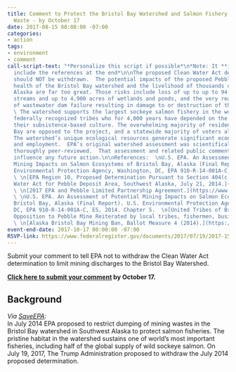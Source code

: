 ```yaml
---
title: Comment to Protect the Bristol Bay Watershed and Salmon Fishery from Mining
  Waste - by October 17
date: 2017-08-15 08:08:00 -07:00
categories:
- action
tags:
- environment
- comment
call-script-text: "*Personalize this script if possible*\n*Note: It **is** best to
  include the references at the end*\n\nThe proposed Clean Water Act determination
  should NOT be withdrawn.  The potential impacts of the proposed Pebble Mine on the
  health of the Bristol Bay watershed and the livelihood of thousands of people in
  Alaska are far too great. Those risks include loss of up to up to 94 miles of salmon-supporting
  streams and up to 4,900 acres of wetlands and ponds, and the very real potential
  of wastewater dam failure resulting in damage to or destruction of the salmon fishery.
  \ The watershed supports the largest sockeye salmon fishery in the world and 25
  federally recognized tribes who for 4,000 years have depended on the fishery for
  their subsistence-based culture. The overwhelming majority of residents of Bristol
  Bay are opposed to the project, and a statewide majority of voters also oppose it.
  The watershed’s unique ecological resources generate significant economic benefits
  and employment.  EPA’s original watershed assessment was scientifically robust and
  thoroughly peer-reviewed.  That assessment and related public comments should strongly
  influence any future action.\n\nReferences:  \nU.S. EPA. An Assessment of Potential
  Mining Impacts on Salmon Ecosystems of Bristol Bay, Alaska (Final Report). U.S.
  Environmental Protection Agency, Washington, DC, EPA 910-R-14-001A-C, ES, 2014.
  \ \n[EPA Region 10, Proposed Determination Pursuant to Section 404(c) of the Clean
  Water Act for Pebble Deposit Area, Southwest Alaska, July 21, 2014.](https://www.epa.gov/bristolbay/2014-proposed-determination-pursuant-section-404c-clean-water-act-pebble-deposit-area)
  \ \n[2017 EPA and Pebble Limited Partnership Agreement.](https://www.epa.gov/sites/production/files/2017-05/documents/pebble-settlement-agreement-05-11-17.pdf)
  \ \nU.S. EPA. An Assessment of Potential Mining Impacts on Salmon Ecosystems of
  Bristol Bay, Alaska (Final Report). U.S. Environmental Protection Agency, Washington,
  DC, EPA 910-R-14-001A-C, ES, 2014. Chapter 5.  \n[United Tribes of Bristol Bay.
  Opposition to Pebble Mine Reiterated by local tribes, fishermen, business owners.](http://utbb.org/opposition-to-pebble-mine-reiterated-by-local-tribes-fishermen-business-owners/)
  \ \n[Alaska Bristol Bay Mining Ban, Ballot Measure 4 (2014).](https://ballotpedia.org/Alaska_Bristol_Bay_Mining_Ban,_Ballot_Measure_4_(2014))"
event-end-date: 2017-10-17 00:00:00 -07:00
RSVP-link: https://www.federalregister.gov/documents/2017/07/19/2017-15181/proposal-to-withdraw-proposed-determination-to-restrict-the-use-of-an-area-as-a-disposal-site-pebble#open-comment
---
```


Submit your comment to tell EPA not to withdraw the Clean Water Act determination to limit mining discharges to the Bristol Bay Watershed.

**[Click here to submit your comment](https://www.federalregister.gov/documents/2017/07/19/2017-15181/proposal-to-withdraw-proposed-determination-to-restrict-the-use-of-an-area-as-a-disposal-site-pebble#open-comment) by October 17.**

## Background

*Via [SaveEPA](http://www.saveepaalums.info/resisting-the-trump-de-regulatory-agenda-talking-points/defending-bristol-bay/)*:  
In July 2014 EPA proposed to restrict dumping of mining wastes in the Bristol Bay watershed in Southwest Alaska to protect salmon fisheries. The pristine habitat in the watershed sustains one of world’s most important fisheries, including half of the global supply of wild sockeye salmon.
On July 19, 2017, The Trump Administration proposed to withdraw the July 2014 proposed determination.
